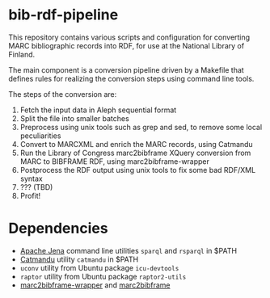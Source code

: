 # bib-rdf-pipeline

This repository contains various scripts and configuration for converting MARC bibliographic records into RDF, for use at the National Library of Finland.

The main component is a conversion pipeline driven by a Makefile that defines rules for realizing the conversion steps using command line tools.

The steps of the conversion are:

1. Fetch the input data in Aleph sequential format
2. Split the file into smaller batches
3. Preprocess using unix tools such as grep and sed, to remove some local peculiarities
4. Convert to MARCXML and enrich the MARC records, using Catmandu
5. Run the Library of Congress marc2bibframe XQuery conversion from MARC to BIBFRAME RDF, using marc2bibframe-wrapper
6. Postprocess the RDF output using unix tools to fix some bad RDF/XML syntax
7. ??? (TBD)
8. Profit!

# Dependencies

* [Apache Jena](http://jena.apache.org/) command line utilities `sparql` and `rsparql` in $PATH
* [Catmandu](http://librecat.org/Catmandu/) utility `catmandu` in $PATH
* `uconv` utility from Ubuntu package `icu-devtools`
* `raptor` utility from Ubuntu package `raptor2-utils`
* [marc2bibframe-wrapper](https://github.com/NatLibFi/marc2bibframe-wrapper) and [marc2bibframe](https://github.com/lcnetdev/marc2bibframe)
